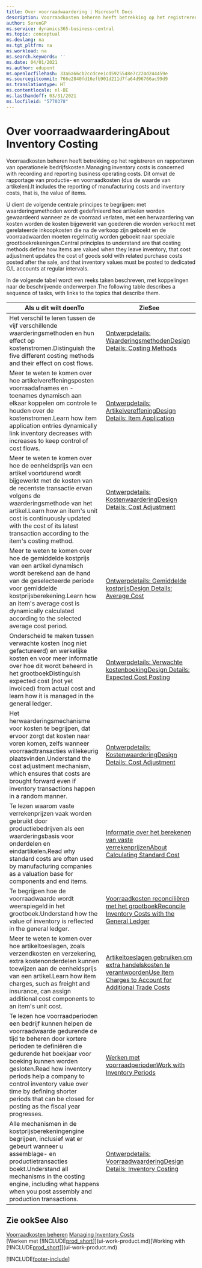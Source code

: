 ```yaml
---
title: Over voorraadwaardering | Microsoft Docs
description: Voorraadkosten beheren heeft betrekking op het registreren en rapporteren van operationele bedrijfskosten. Dit omvat de rapportage van productie- en voorraadkosten (dus de waarde van artikelen).
author: SorenGP
ms.service: dynamics365-business-central
ms.topic: conceptual
ms.devlang: na
ms.tgt_pltfrm: na
ms.workload: na
ms.search.keywords: ''
ms.date: 04/01/2021
ms.author: edupont
ms.openlocfilehash: 33a6a66cb2ccdcee1cd5925548e7c224d244459e
ms.sourcegitcommit: 766e2840fd16efb901d211d7fa64d96766ac99d9
ms.translationtype: HT
ms.contentlocale: nl-BE
ms.lasthandoff: 03/31/2021
ms.locfileid: "5770378"
---
```

# <a name="about-inventory-costing"></a><span data-ttu-id="86a90-104">Over voorraadwaardering</span><span class="sxs-lookup"><span data-stu-id="86a90-104">About Inventory Costing</span></span>
<span data-ttu-id="86a90-105">Voorraadkosten beheren heeft betrekking op het registreren en rapporteren van operationele bedrijfskosten.</span><span class="sxs-lookup"><span data-stu-id="86a90-105">Managing inventory costs is concerned with recording and reporting business operating costs.</span></span> <span data-ttu-id="86a90-106">Dit omvat de rapportage van productie- en voorraadkosten (dus de waarde van artikelen).</span><span class="sxs-lookup"><span data-stu-id="86a90-106">It includes the reporting of manufacturing costs and inventory costs, that is, the value of items.</span></span>  

 <span data-ttu-id="86a90-107">U dient de volgende centrale principes te begrijpen: met waarderingsmethoden wordt gedefinieerd hoe artikelen worden gewaardeerd wanneer ze de voorraad verlaten, met een herwaardering van kosten worden de kosten bijgewerkt van goederen die worden verkocht met gerelateerde inkoopkosten die na de verkoop zijn geboekt en de voorraadwaarden moeten regelmatig worden geboekt naar speciale grootboekrekeningen.</span><span class="sxs-lookup"><span data-stu-id="86a90-107">Central principles to understand are that costing methods define how items are valued when they leave inventory, that cost adjustment updates the cost of goods sold with related purchase costs posted after the sale, and that inventory values must be posted to dedicated G/L accounts at regular intervals.</span></span>  

 <span data-ttu-id="86a90-108">In de volgende tabel wordt een reeks taken beschreven, met koppelingen naar de beschrijvende onderwerpen.</span><span class="sxs-lookup"><span data-stu-id="86a90-108">The following table describes a sequence of tasks, with links to the topics that describe them.</span></span>   

|<span data-ttu-id="86a90-109">**Als u dit wilt doen**</span><span class="sxs-lookup"><span data-stu-id="86a90-109">**To**</span></span>|<span data-ttu-id="86a90-110">**Zie**</span><span class="sxs-lookup"><span data-stu-id="86a90-110">**See**</span></span>|  
|------------|-------------|  
|<span data-ttu-id="86a90-111">Het verschil te leren tussen de vijf verschillende waarderingsmethoden en hun effect op kostenstromen.</span><span class="sxs-lookup"><span data-stu-id="86a90-111">Distinguish the five different costing methods and their effect on cost flows.</span></span>|[<span data-ttu-id="86a90-112">Ontwerpdetails: Waarderingsmethoden</span><span class="sxs-lookup"><span data-stu-id="86a90-112">Design Details: Costing Methods</span></span>](design-details-costing-methods.md)|  
|<span data-ttu-id="86a90-113">Meer te weten te komen over hoe artikelvereffeningsposten voorraadafnames en -toenames dynamisch aan elkaar koppelen om controle te houden over de kostenstromen.</span><span class="sxs-lookup"><span data-stu-id="86a90-113">Learn how item application entries dynamically link inventory decreases with increases to keep control of cost flows.</span></span>|[<span data-ttu-id="86a90-114">Ontwerpdetails: Artikelvereffening</span><span class="sxs-lookup"><span data-stu-id="86a90-114">Design Details: Item Application</span></span>](design-details-item-application.md)|  
|<span data-ttu-id="86a90-115">Meer te weten te komen over hoe de eenheidsprijs van een artikel voortdurend wordt bijgewerkt met de kosten van de recentste transactie ervan volgens de waarderingsmethode van het artikel.</span><span class="sxs-lookup"><span data-stu-id="86a90-115">Learn how an item's unit cost is continuously updated with the cost of its latest transaction according to the item's costing method.</span></span>|[<span data-ttu-id="86a90-116">Ontwerpdetails: Kostenwaardering</span><span class="sxs-lookup"><span data-stu-id="86a90-116">Design Details: Cost Adjustment</span></span>](design-details-cost-adjustment.md)|  
|<span data-ttu-id="86a90-117">Meer te weten te komen over hoe de gemiddelde kostprijs van een artikel dynamisch wordt berekend aan de hand van de geselecteerde periode voor gemiddelde kostprijsberekening.</span><span class="sxs-lookup"><span data-stu-id="86a90-117">Learn how an item's average cost is dynamically calculated according to the selected average cost period.</span></span>|[<span data-ttu-id="86a90-118">Ontwerpdetails: Gemiddelde kostprijs</span><span class="sxs-lookup"><span data-stu-id="86a90-118">Design Details: Average Cost</span></span>](design-details-average-cost.md)|  
|<span data-ttu-id="86a90-119">Onderscheid te maken tussen verwachte kosten (nog niet gefactureerd) en werkelijke kosten en voor meer informatie over hoe dit wordt beheerd in het grootboek</span><span class="sxs-lookup"><span data-stu-id="86a90-119">Distinguish expected cost (not yet invoiced) from actual cost and learn how it is managed in the general ledger.</span></span>|[<span data-ttu-id="86a90-120">Ontwerpdetails: Verwachte kostenboeking</span><span class="sxs-lookup"><span data-stu-id="86a90-120">Design Details: Expected Cost Posting</span></span>](design-details-expected-cost-posting.md)|  
|<span data-ttu-id="86a90-121">Het herwaarderingsmechanisme voor kosten te begrijpen, dat ervoor zorgt dat kosten naar voren komen, zelfs wanneer voorraadtransacties willekeurig plaatsvinden.</span><span class="sxs-lookup"><span data-stu-id="86a90-121">Understand the cost adjustment mechanism, which ensures that costs are brought forward even if inventory transactions happen in a random manner.</span></span>|[<span data-ttu-id="86a90-122">Ontwerpdetails: Kostenwaardering</span><span class="sxs-lookup"><span data-stu-id="86a90-122">Design Details: Cost Adjustment</span></span>](design-details-cost-adjustment.md)|  
|<span data-ttu-id="86a90-123">Te lezen waarom vaste verrekenprijzen vaak worden gebruikt door productiebedrijven als een waarderingsbasis voor onderdelen en eindartikelen.</span><span class="sxs-lookup"><span data-stu-id="86a90-123">Read why standard costs are often used by manufacturing companies as a valuation base for components and end items.</span></span>|[<span data-ttu-id="86a90-124">Informatie over het berekenen van vaste verrekenprijzen</span><span class="sxs-lookup"><span data-stu-id="86a90-124">About Calculating Standard Cost</span></span>](finance-about-calculating-standard-cost.md)|  
|<span data-ttu-id="86a90-125">Te begrijpen hoe de voorraadwaarde wordt weerspiegeld in het grootboek.</span><span class="sxs-lookup"><span data-stu-id="86a90-125">Understand how the value of inventory is reflected in the general ledger.</span></span>|[<span data-ttu-id="86a90-126">Voorraadkosten reconciliëren met het grootboek</span><span class="sxs-lookup"><span data-stu-id="86a90-126">Reconcile Inventory Costs with the General Ledger</span></span>](finance-how-to-post-inventory-costs-to-the-general-ledger.md)|  
|<span data-ttu-id="86a90-127">Meer te weten te komen over hoe artikeltoeslagen, zoals verzendkosten en verzekering, extra kostenonderdelen kunnen toewijzen aan de eenheidsprijs van een artikel.</span><span class="sxs-lookup"><span data-stu-id="86a90-127">Learn how item charges, such as freight and insurance, can assign additional cost components to an item's unit cost.</span></span>|[<span data-ttu-id="86a90-128">Artikeltoeslagen gebruiken om extra handelskosten te verantwoorden</span><span class="sxs-lookup"><span data-stu-id="86a90-128">Use Item Charges to Account for Additional Trade Costs</span></span>](payables-how-assign-item-charges.md)|  
|<span data-ttu-id="86a90-129">Te lezen hoe voorraadperioden een bedrijf kunnen helpen de voorraadwaarde gedurende de tijd te beheren door kortere perioden te definiëren die gedurende het boekjaar voor boeking kunnen worden gesloten.</span><span class="sxs-lookup"><span data-stu-id="86a90-129">Read how inventory periods help a company to control inventory value over time by defining shorter periods that can be closed for posting as the fiscal year progresses.</span></span>|[<span data-ttu-id="86a90-130">Werken met voorraadperioden</span><span class="sxs-lookup"><span data-stu-id="86a90-130">Work with Inventory Periods</span></span>](finance-how-to-work-with-inventory-periods.md)|  
|<span data-ttu-id="86a90-131">Alle mechanismen in de kostprijsberekeningengine begrijpen, inclusief wat er gebeurt wanneer u assemblage- en productietransacties boekt.</span><span class="sxs-lookup"><span data-stu-id="86a90-131">Understand all mechanisms in the costing engine, including what happens when you post assembly and production transactions.</span></span>|[<span data-ttu-id="86a90-132">Ontwerpdetails: Voorraadwaardering</span><span class="sxs-lookup"><span data-stu-id="86a90-132">Design Details: Inventory Costing</span></span>](design-details-inventory-costing.md)|  

## <a name="see-also"></a><span data-ttu-id="86a90-133">Zie ook</span><span class="sxs-lookup"><span data-stu-id="86a90-133">See Also</span></span>
<span data-ttu-id="86a90-134">[Voorraadkosten beheren](finance-manage-inventory-costs.md)  </span><span class="sxs-lookup"><span data-stu-id="86a90-134">[Managing Inventory Costs](finance-manage-inventory-costs.md)  </span></span>  
<span data-ttu-id="86a90-135">[Werken met [!INCLUDE[prod_short](includes/prod_short.md)]](ui-work-product.md)</span><span class="sxs-lookup"><span data-stu-id="86a90-135">[Working with [!INCLUDE[prod_short](includes/prod_short.md)]](ui-work-product.md)</span></span>


[!INCLUDE[footer-include](includes/footer-banner.md)]